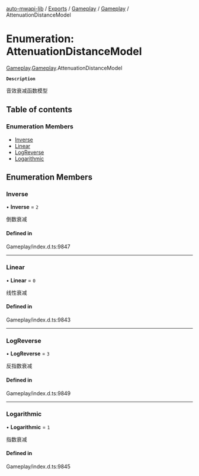 [auto-mwapi-lib](../README.md) / [Exports](../modules.md) / [Gameplay](../modules/Gameplay.md) / [Gameplay](../modules/Gameplay.Gameplay.md) / AttenuationDistanceModel

# Enumeration: AttenuationDistanceModel

[Gameplay](../modules/Gameplay.md).[Gameplay](../modules/Gameplay.Gameplay.md).AttenuationDistanceModel

**`Description`**

音效衰减函数模型

## Table of contents

### Enumeration Members

- [Inverse](Gameplay.Gameplay.AttenuationDistanceModel.md#inverse)
- [Linear](Gameplay.Gameplay.AttenuationDistanceModel.md#linear)
- [LogReverse](Gameplay.Gameplay.AttenuationDistanceModel.md#logreverse)
- [Logarithmic](Gameplay.Gameplay.AttenuationDistanceModel.md#logarithmic)

## Enumeration Members

### Inverse

• **Inverse** = ``2``

倒数衰减

#### Defined in

Gameplay/index.d.ts:9847

___

### Linear

• **Linear** = ``0``

线性衰减

#### Defined in

Gameplay/index.d.ts:9843

___

### LogReverse

• **LogReverse** = ``3``

反指数衰减

#### Defined in

Gameplay/index.d.ts:9849

___

### Logarithmic

• **Logarithmic** = ``1``

指数衰减

#### Defined in

Gameplay/index.d.ts:9845
